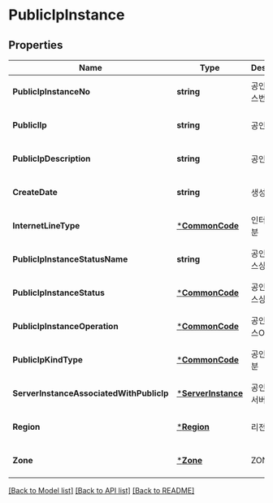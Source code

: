 # PublicIpInstance

## Properties
Name | Type | Description | Notes
------------ | ------------- | ------------- | -------------
**PublicIpInstanceNo** | **string** | 공인IP인스턴스번호 | [optional] [default to null]
**PubliclIp** | **string** | 공인IP | [optional] [default to null]
**PublicIpDescription** | **string** | 공인IP설명 | [optional] [default to null]
**CreateDate** | **string** | 생성일시 | [optional] [default to null]
**InternetLineType** | [***CommonCode**](CommonCode.md) | 인터넷라인구분 | [optional] [default to null]
**PublicIpInstanceStatusName** | **string** | 공인IP인스턴스상태명 | [optional] [default to null]
**PublicIpInstanceStatus** | [***CommonCode**](CommonCode.md) | 공인IP인스턴스상태 | [optional] [default to null]
**PublicIpInstanceOperation** | [***CommonCode**](CommonCode.md) | 공인IP인스턴스OP | [optional] [default to null]
**PublicIpKindType** | [***CommonCode**](CommonCode.md) | 공인IP종류구분 | [optional] [default to null]
**ServerInstanceAssociatedWithPublicIp** | [***ServerInstance**](ServerInstance.md) | 공인IP할당된서버인스턴스 | [optional] [default to null]
**Region** | [***Region**](Region.md) | 리전 | [optional] [default to null]
**Zone** | [***Zone**](Zone.md) | ZONE | [optional] [default to null]

[[Back to Model list]](../README.md#documentation-for-models) [[Back to API list]](../README.md#documentation-for-api-endpoints) [[Back to README]](../README.md)


